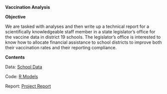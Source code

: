 **Vaccination  Analysis**

**Objective**

We are tasked with analyses and then write up a technical report for a scientifically knowledgeable staff member in a state legislator’s office for the vaccine data in district 19 schools. The legislator’s office is interested to know how to allocate financial assistance to school districts to improve both their vaccination rates and their reporting compliance.


**Contents**

Data: [School Data](IST_772_Project/districts19.RData)

Code: [R Models](IST_772_Project/final_tamilmani.R)

Report: [Project Report](IST_772_Project/ist_772_final_tamilmani.docx)
